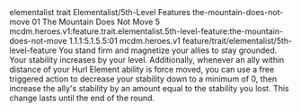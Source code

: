 <ability>
  <metadata>
    <class>elementalist</class>
    <feature_type>trait</feature_type>
    <file_dpath>Elementalist/5th-Level Features</file_dpath>
    <item_id>the-mountain-does-not-move</item_id>
    <item_index>01</item_index>
    <item_name>The Mountain Does Not Move</item_name>
    <level>5</level>
    <scc>mcdm.heroes.v1:feature.trait.elementalist.5th-level-feature:the-mountain-does-not-move</scc>
    <scdc>1.1.1:5.1.5.5:01</scdc>
    <source>mcdm.heroes.v1</source>
    <type>feature/trait/elementalist/5th-level-feature</type>
  </metadata>
  <effects>
    <effect type="mundane">You stand firm and magnetize your allies to stay grounded. Your stability increases by your level.
Additionally, whenever an ally within distance of your Hurl Element ability is force moved, you can use a free triggered action to decrease your stability down to a minimum of 0, then increase the ally&apos;s stability by an amount equal to the stability you lost. This change lasts until the end of the round.</effect>
  </effects>
</ability>
